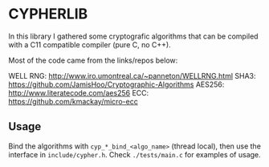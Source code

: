 # CYPHERLIB

In this library I gathered some cryptografic algorithms that can be compiled with a C11 compatible compiler (pure C, no C++).

Most of the code came from the links/repos below:

WELL RNG: http://www.iro.umontreal.ca/~panneton/WELLRNG.html
SHA3: https://github.com/JamisHoo/Cryptographic-Algorithms
AES256: http://www.literatecode.com/aes256
ECC: https://github.com/kmackay/micro-ecc

## Usage

Bind the algorithms with `cyp_*_bind_<algo_name>` (thread local), then use the interface in `include/cypher.h`. Check `./tests/main.c` for examples of usage.
